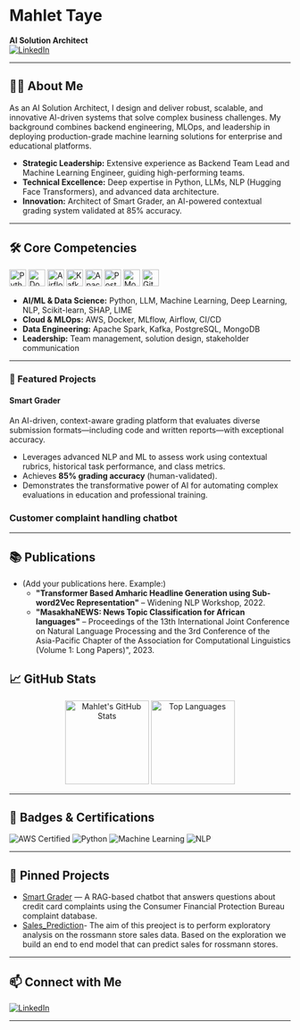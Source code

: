 # Mahlet Taye

**AI Solution Architect**  
[![LinkedIn](https://img.shields.io/badge/LinkedIn-blue?logo=linkedin&logoColor=white)](https://www.linkedin.com/in/mahlet-taye-3b98a9144/)

---

## 🧑‍💼 About Me

As an AI Solution Architect, I design and deliver robust, scalable, and innovative AI-driven systems that solve complex business challenges. My background combines backend engineering, MLOps, and leadership in deploying production-grade machine learning solutions for enterprise and educational platforms.

- **Strategic Leadership:** Extensive experience as Backend Team Lead and Machine Learning Engineer, guiding high-performing teams.
- **Technical Excellence:** Deep expertise in Python, LLMs, NLP (Hugging Face Transformers), and advanced data architecture.
- **Innovation:** Architect of Smart Grader, an AI-powered contextual grading system validated at 85% accuracy.

---

## 🛠️ Core Competencies
<span>
  <img src="https://cdn.jsdelivr.net/gh/devicons/devicon/icons/python/python-original.svg" width="30" title="Python"/>

  <img src="https://cdn.jsdelivr.net/gh/devicons/devicon/icons/docker/docker-original.svg" width="30" title="Docker"/>
  <img src="https://cdn.jsdelivr.net/gh/devicons/devicon/icons/apacheairflow/apacheairflow-original.svg" width="30" title="Airflow"/>
  <img src="https://cdn.jsdelivr.net/gh/devicons/devicon/icons/apachekafka/apachekafka-original.svg" width="30" title="Kafka"/>
  <img src="https://cdn.jsdelivr.net/gh/devicons/devicon/icons/apache spark/apache spark-original.svg" width="30" title="Apache Spark"/>
  <img src="https://cdn.jsdelivr.net/gh/devicons/devicon/icons/postgresql/postgresql-original.svg" width="30" title="PostgreSQL"/>
  <img src="https://cdn.jsdelivr.net/gh/devicons/devicon/icons/mongodb/mongodb-original.svg" width="30" title="MongoDB"/>
  <img src="https://cdn.jsdelivr.net/gh/devicons/devicon/icons/git/git-original.svg" width="30" title="Git"/>
 
</span>

- **AI/ML & Data Science:** Python, LLM, Machine Learning, Deep Learning, NLP, Scikit-learn, SHAP, LIME
- **Cloud & MLOps:** AWS, Docker, MLflow, Airflow, CI/CD
- **Data Engineering:** Apache Spark, Kafka, PostgreSQL, MongoDB
- **Leadership:** Team management, solution design, stakeholder communication

---
### 📌 Featured Projects

#### Smart Grader

An AI-driven, context-aware grading platform that evaluates diverse submission formats—including code and written reports—with exceptional accuracy.

- Leverages advanced NLP and ML to assess work using contextual rubrics, historical task performance, and class metrics.
- Achieves **85% grading accuracy** (human-validated).
- Demonstrates the transformative power of AI for automating complex evaluations in education and professional training.

### Customer complaint handling chatbot 

---

## 📚 Publications

- (Add your publications here. Example:)
  - **"Transformer Based Amharic Headline Generation using Sub-word2Vec Representation"** – Widening NLP Workshop, 2022.
  - **"MasakhaNEWS: News Topic Classification for African languages"** – Proceedings of the 13th International Joint Conference on Natural Language Processing and the 3rd Conference of the Asia-Pacific Chapter of the Association for Computational Linguistics (Volume 1: Long Papers)", 2023.


## 📈 GitHub Stats

<p align="center">
  <img src="https://github-readme-stats.vercel.app/api?username=mahlettaye&show_icons=true&theme=default" alt="Mahlet's GitHub Stats" height="150"/>
  <img src="https://github-readme-stats.vercel.app/api/top-langs/?username=mahlettaye&layout=compact" alt="Top Languages" height="150"/>
</p>

---

## 🏅 Badges & Certifications

![AWS Certified](https://img.shields.io/badge/AWS-Cloud-orange?logo=amazon-aws&logoColor=white)
![Python](https://img.shields.io/badge/Python-Expert-blue?logo=python)
![Machine Learning](https://img.shields.io/badge/Machine%20Learning-Advanced-yellow?logo=scikitlearn&logoColor=black)
![NLP](https://img.shields.io/badge/NLP-Hugging%20Face-yellow?logo=huggingface&logoColor=black)
<!-- Add more badges as you earn them! -->

---

## 📌 Pinned Projects

- [Smart Grader](https://github.com/mahlettaye/complaint-chatbot) — A RAG-based chatbot that answers questions about credit card complaints using the Consumer Financial Protection Bureau complaint database.
- [Sales_Prediction](https://github.com/mahlettaye/Sales_prediction)- The aim of this preoject is to perform exploratory analysis on the rossmann store sales data. Based on the exploration we build an end to end model that can predict sales for rossmann stores.

---

## 📫 Connect with Me

[![LinkedIn](https://img.shields.io/badge/LinkedIn-blue?logo=linkedin&logoColor=white)](https://www.linkedin.com/in/mahlet-taye-3b98a9144/)

---

<!--
**mahlettaye/mahlettaye** is a ✨ special ✨ repository because its `README.md` (this file) appears on your GitHub profile.
-->
